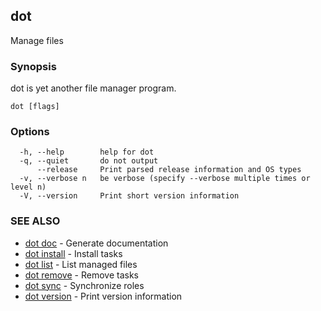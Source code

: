 ## dot

Manage files

### Synopsis

dot is yet another file manager program.

```
dot [flags]
```

### Options

```
  -h, --help        help for dot
  -q, --quiet       do not output
      --release     Print parsed release information and OS types
  -v, --verbose n   be verbose (specify --verbose multiple times or level n)
  -V, --version     Print short version information
```

### SEE ALSO

* [dot doc](dot_doc.md)	 - Generate documentation
* [dot install](dot_install.md)	 - Install tasks
* [dot list](dot_list.md)	 - List managed files
* [dot remove](dot_remove.md)	 - Remove tasks
* [dot sync](dot_sync.md)	 - Synchronize roles
* [dot version](dot_version.md)	 - Print version information

